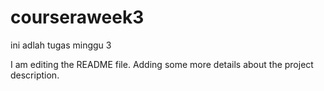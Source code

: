 # courseraweek3
ini adlah tugas minggu 3

I am editing the README file. Adding some more details about the project description.
